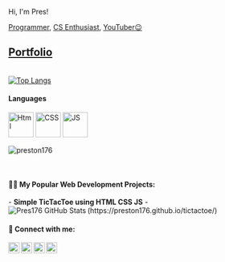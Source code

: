 <p align="left">Hi, I'm Pres! </p><a href="https://github.com/preston176">Programmer</a>, <a href="https://www.linkedin.com/in/preston-mayieka-71a532174/">CS Enthusiast</a>, <a href="https://www.youtube.com/c/preston176">YouTuber😉</a></h1>


<h2><a href="https://preston176.github.io/">Portfolio</a></h2>
</br>
<a align="right"

[![Top Langs](https://github-readme-stats-git-masterrstaa-rickstaa.vercel.app/api/top-langs/?username=preston176&theme=midnight-purple&langs_count=10&layout=compact)](https://github.com/preston176/github-readme-stats)</b>
</a>

<h4> Languages </h4>
<p align='left'>
<img src="https://raw.githubusercontent.com/bablubambal/All_logo_and_pictures/1ac69ce5fbc389725f16f989fa53c62d6e1b4883/social%20icons/html5.svg" alt="Html" height="50" width="50" />
<img src="https://raw.githubusercontent.com/bablubambal/All_logo_and_pictures/1ac69ce5fbc389725f16f989fa53c62d6e1b4883/social%20icons/css3.svg" alt="CSS" height="50" width="50" />
<img src="https://raw.githubusercontent.com/bablubambal/All_logo_and_pictures/1ac69ce5fbc389725f16f989fa53c62d6e1b4883/social%20icons/javascript.svg" alt="JS" height="50" width="50" />

</p>
<p><img align="center" src="https://github-readme-streak-stats.herokuapp.com/?user=presotn176&" alt="preston176" /></p>
</br>
<!--
  <b>Computer science resources 💻</b>
[2.2 Notes](https://github.com/preston176/0x0resources)
-->
 
<h4>👨‍💻 My Popular Web Development Projects:</h4>
- <b>Simple TicTacToe using HTML CSS JS</b>
  -(https://preston176.github.io/tictactoe/)
  
  <img align="left" alt="Pres176 GitHub Stats" src="https://github-readme-stats.vercel.app/api?username=preston176&show_icons=true&hide_border=false&title_color=ff652f&icon_color=FFE400&bg_color=09131B&text_color=ffffff&border_color=0c1a25" />

<!--
<h2>👨‍💻 Other Software Development Projects:</h2>

- <b>Data Structures and Algorithms Practice (AlgoExpert)</b>
  - [Praciting DS & Algos in Python](https://github.com/joshmadakor1/Algorithms-Practice)
- <b>Full Stack Web App (React, NodeJS, Azure, and Machine Learning Components)</b>
  - [Image Analysis Middleware](https://github.com/joshmadakor1/4chan-Image-Analysis-Middleware-C964) <b><i>(Potentially NSFW)</b></i>
- <b>PowerShell</b>
  - [Windows EventLog: Failed RDP Logins Source IP to full GeoData Conversion](https://github.com/joshmadakor1/Sentinel-Lab)
  - [JWipe (Disk Wiping Utility)](https://github.com/joshmadakor1/Jwipe.PowerShell)
  - [Active Directory Bulk User Creation](https://github.com/joshmadakor1/AD_PS)
  - [FIM (File Integrity Monitor)](https://github.com/joshmadakor1/PowerShell-Integrity-FIM)
- <b>C# (.NET Desktop Applications)</b>
  - [Ransomware Proof of Concept (Encrypter)](https://github.com/joshmadakor1/EncrypterPOC)
  - [Ransomware Proof of Concept (Decrypter)](https://github.com/joshmadakor1/DecrypterPOC)
  - [Keylogger with Email Capability](https://github.com/joshmadakor1/Key-Logger-With-Email)
- <b>Python</b>
  - [Package Delivery Application (Datastructures and Algorithms Demo)](https://github.com/joshmadakor1/Package-Delivery-Pathfinding-Algorithm)
  - [Python Comprehensive tutorial](https://www.youtube.com/watch?v=kWEbNBXc2-Y)
  -->
  
  <!--
<h4>📺 Popular YouTube Videos</h4>
- [How to get into Cybersecurity Starting From Zero](https://www.youtube.com/watch?v=a83ASGn_V_s)
- [A Day in the Life of a Cybersecurity Anayst](https://www.youtube.com/watch?v=uHy3oM7NnoU)
- [How to Create a KeyLogger (C#)](https://www.youtube.com/watch?v=N-L9hklSlNk)
- [Ransomware Demonstration (C#)](https://www.youtube.com/watch?v=OfvdQeh79s0)
- [Is WGU Legit?](https://www.youtube.com/watch?v=E2MwRWxDBkA)
-->
<h4> 🤳 Connect with me:</h4>

[<img align="left" alt="Preston176 | YouTube" width="22px" src="https://cdn.jsdelivr.net/npm/simple-icons@v3/icons/youtube.svg" />][youtube]
[<img align="left" alt="Preston176 | Twitter" width="22px" src="https://cdn.jsdelivr.net/npm/simple-icons@v3/icons/twitter.svg" />][twitter]
[<img align="left" alt="Preston176 | LinkedIn" width="22px" src="https://cdn.jsdelivr.net/npm/simple-icons@v3/icons/linkedin.svg" />][linkedin]
[<img align="left" alt="Preston176 | Instagram" width="22px" src="https://cdn.jsdelivr.net/npm/simple-icons@v3/icons/instagram.svg" />][instagram]

[twitter]: https://twitter.com/Preston_176
[youtube]: https://www.youtube.com/c/preston176
[instagram]: https://www.instagram.com/preston_werg/
[linkedin]: https://www.linkedin.com/in/preston-mayieka-71a532174/

<!--
**preston176/preston176** is a ✨ _special_ ✨ repository because its `README.md` (this file) appears on your GitHub profile.

- 🔭 I’m currently working on

- 👯 I’m looking to collaborate on ...
- 🤔 I’m looking for help with ...
- 💬 Ask me about ...
- 📫 How to reach me: ...
- 😄 Pronouns: ...
- ⚡ Fun fact:
-->
